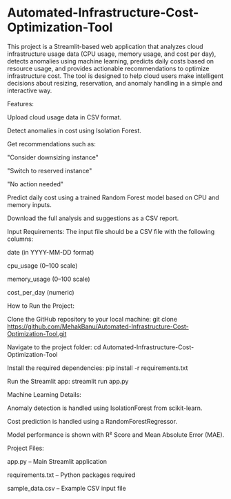 # Automated-Infrastructure-Cost-Optimization-Tool
This project is a Streamlit-based web application that analyzes cloud infrastructure usage data (CPU usage, memory usage, and cost per day), detects anomalies using machine learning, predicts daily costs based on resource usage, and provides actionable recommendations to optimize infrastructure cost. The tool is designed to help cloud users make intelligent decisions about resizing, reservation, and anomaly handling in a simple and interactive way.

Features:

Upload cloud usage data in CSV format.

Detect anomalies in cost using Isolation Forest.

Get recommendations such as:

"Consider downsizing instance"

"Switch to reserved instance"

"No action needed"

Predict daily cost using a trained Random Forest model based on CPU and memory inputs.

Download the full analysis and suggestions as a CSV report.

Input Requirements:
The input file should be a CSV file with the following columns:

date (in YYYY-MM-DD format)

cpu_usage (0–100 scale)

memory_usage (0–100 scale)

cost_per_day (numeric)

How to Run the Project:

Clone the GitHub repository to your local machine:
git clone https://github.com/MehakBanu/Automated-Infrastructure-Cost-Optimization-Tool.git

Navigate to the project folder:
cd Automated-Infrastructure-Cost-Optimization-Tool

Install the required dependencies:
pip install -r requirements.txt

Run the Streamlit app:
streamlit run app.py

Machine Learning Details:

Anomaly detection is handled using IsolationForest from scikit-learn.

Cost prediction is handled using a RandomForestRegressor.

Model performance is shown with R² Score and Mean Absolute Error (MAE).

Project Files:

app.py – Main Streamlit application

requirements.txt – Python packages required

sample_data.csv – Example CSV input file
